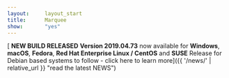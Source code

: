 ```yaml
---
layout:		layout_start
title:		Marquee
show:		"yes"
---
```


[<span class="icon fa-bullhorn"></span> **NEW BUILD RELEASED** <span class="icon fa-code"></span> **Version 2019.04.73** now available for **Windows**, **macOS**, **Fedora**, **Red Hat Enterprise Linux / CentOS** and **SUSE** <span class="icon fa-code"></span> Release for Debian based systems to follow - click here to learn more]({{ '/news/' | relative_url }} "read the latest NEWS")